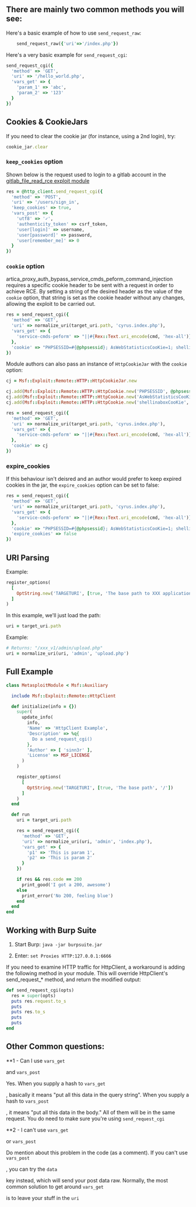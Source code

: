 ## There are mainly two common methods you will see:
Here's a basic example of how to use `send_request_raw`:
```ruby
	send_request_raw({'uri'=>'/index.php'})
```

Here's a very basic example for `send_request_cgi`:
```ruby
send_request_cgi({
  'method' => 'GET',
  'uri' => '/hello_world.php',
  'vars_get' => {
    'param_1' => 'abc',
    'param_2' => '123'
  }
})
```

## Cookies & CookieJars
If you need to clear the cookie jar (for instance, using a 2nd login), try:
```ruby
cookie_jar.clear
```

### `keep_cookies` option
Shown below is the request used to login to a gitlab account in the [gitlab\_file\_read\_rce exploit module](https://github.com/rapid7/metasploit-framework/blob/92d981fff2b4a40324969fd1d1744219589b5fa3/modules/exploits/multi/http/gitlab_file_read_rce.rb#L70)
```ruby
res = @http_client.send_request_cgi({
  'method' => 'POST',
  'uri' => '/users/sign_in',
  'keep_cookies' => true,
  'vars_post' => {
    'utf8' => '✓',
    'authenticity_token' => csrf_token,
    'user[login]' => username,
    'user[password]' => password,
    'user[remember_me]' => 0
  }
})
```

### `cookie` option
artica\_proxy\_auth\_bypass\_service\_cmds\_peform\_command\_injection requires a specific cookie header to be sent with a request in order to achieve RCE. By setting a string of the desired header as the value of the `cookie` option, that string is set as the cookie header without any changes, allowing the exploit to be carried out.
```ruby
res = send_request_cgi({
  'method' => 'GET',
  'uri' => normalize_uri(target_uri.path, 'cyrus.index.php'),
  'vars_get' => {
    'service-cmds-peform' => "||#{Rex::Text.uri_encode(cmd, 'hex-all')}||"
  },
  'cookie' => "PHPSESSID=#{@phpsessid}; AsWebStatisticsCooKie=1; shellinaboxCooKie=1"
})
```

Module authors can also pass an instance of `HttpCookieJar` with the `cookie` option:
```ruby
cj = Msf::Exploit::Remote::HTTP::HttpCookieJar.new

cj.add(Msf::Exploit::Remote::HTTP::HttpCookie.new('PHPSESSID', @phpsessid))
cj.add(Msf::Exploit::Remote::HTTP::HttpCookie.new('AsWebStatisticsCooKie', 1))
cj.add(Msf::Exploit::Remote::HTTP::HttpCookie.new('shellinaboxCooKie', 1))

res = send_request_cgi({
  'method' => 'GET',
  'uri' => normalize_uri(target_uri.path, 'cyrus.index.php'),
  'vars_get' => {
    'service-cmds-peform' => "||#{Rex::Text.uri_encode(cmd, 'hex-all')}||"
  },
  'cookie' => cj
})
```

### expire_cookies
If this behaviour isn't deisred and an author would prefer to keep expired cookies in the jar, the `expire_cookies` option can be set to false:
```ruby
res = send_request_cgi({
  'method' => 'GET',
  'uri' => normalize_uri(target_uri.path, 'cyrus.index.php'),
  'vars_get' => {
    'service-cmds-peform' => "||#{Rex::Text.uri_encode(cmd, 'hex-all')}||"
  },
  'cookie' => "PHPSESSID=#{@phpsessid}; AsWebStatisticsCooKie=1; shellinaboxCooKie=1",
  'expire_cookies' => false
})
```

## URI Parsing
Example:
```ruby
register_options(
  [
    OptString.new('TARGETURI', [true, 'The base path to XXX application', '/xxx_v1/'])
  ]
)
```

In this example, we'll just load the path:
```ruby
uri = target_uri.path
```

Example:
```ruby
# Returns: "/xxx_v1/admin/upload.php"
uri = normalize_uri(uri, 'admin', 'upload.php')
```

## Full Example

```ruby
class MetasploitModule < Msf::Auxiliary

  include Msf::Exploit::Remote::HttpClient

  def initialize(info = {})
    super(
      update_info(
        info,
        'Name' => 'HttpClient Example',
        'Description' => %q{
          Do a send_request_cgi()
        },
        'Author' => [ 'sinn3r' ],
        'License' => MSF_LICENSE
      )
    )

    register_options(
      [
        OptString.new('TARGETURI', [true, 'The base path', '/'])
      ]
    )
  end

  def run
    uri = target_uri.path

    res = send_request_cgi({
      'method' => 'GET',
      'uri' => normalize_uri(uri, 'admin', 'index.php'),
      'vars_get' => {
        'p1' => 'This is param 1',
        'p2' => 'This is param 2'
      }
    })

    if res && res.code == 200
      print_good('I got a 200, awesome')
    else
      print_error('No 200, feeling blue')
    end
  end
end

```

## Working with Burp Suite
1. Start Burp:
```java -jar burpsuite.jar```

4. Enter:
```set Proxies HTTP:127.0.0.1:6666```

If you need to examine HTTP traffic for HttpClient, a workaround is adding the following method in your module. This will override HttpClient's send_request_* method, and return the modified output:
```ruby
def send_request_cgi(opts)
  res = super(opts)
  puts res.request.to_s
  puts
  puts res.to_s
  puts
  puts
end
```

## Other Common questions:
**1 - Can I use
```vars_get```

and
```vars_post```

Yes. When you supply a hash to
```vars_get```

, basically it means "put all this data in the query string". When you supply a hash to
```vars_post```

, it means "put all this data in the body." All of them will be in the same request. You do need to make sure you're using
```send_request_cgi```

**2 - I can't use
```vars_get```

or
```vars_post```

Do mention about this problem in the code (as a comment). If you can't use
```vars_post```

, you can try the
```data```

key instead, which will send your post data raw. Normally, the most common solution to get around
```vars_get```

is to leave your stuff in the
```uri```

